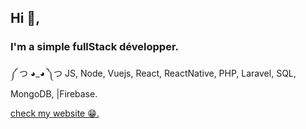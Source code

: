 ## Hi 👋,
### I'm a simple fullStack développer.

༼ つ ◕_◕ ༽つ JS, Node, Vuejs, React, ReactNative, PHP, Laravel, SQL, MongoDB, |Firebase. 

<a href='https://nsl-me.web.app'>check my website 😁.</a>
<!--
**Neosoulink/Neosoulink** is a ✨ _special_ ✨ repository because its `README.md` (this file) appears on your GitHub profile.

Here are some ideas to get you started:

- 🔭 I’m currently working on ...
- 🌱 I’m currently learning ...
- 👯 I’m looking to collaborate on ...
- 🤔 I’m looking for help with ...
- 💬 Ask me about ...
- 📫 How to reach me: ...
- 😄 Pronouns: ...
- ⚡ Fun fact: ...
-->
